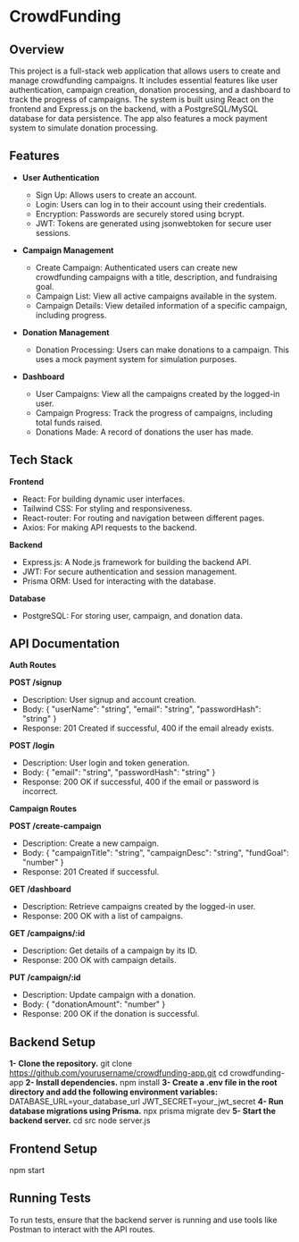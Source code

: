 # CrowdFunding
## Overview
This project is a full-stack web application that allows users to create and manage crowdfunding campaigns. It includes essential features like user authentication, campaign creation, donation processing, and a dashboard to track the progress of campaigns. The system is built using React on the frontend and Express.js on the backend, with a PostgreSQL/MySQL database for data persistence. The app also features a mock payment system to simulate donation processing.

## Features
- **User Authentication**
  - Sign Up: Allows users to create an account.
  - Login: Users can log in to their account using their credentials.
  -  Encryption: Passwords are securely stored using bcrypt.
  - JWT: Tokens are generated using jsonwebtoken for secure user sessions.
  
- **Campaign Management**
  - Create Campaign: Authenticated users can create new crowdfunding campaigns with a title, description, and fundraising goal.
  - Campaign List: View all active campaigns available in the system.
  - Campaign Details: View detailed information of a specific campaign, including progress.

- **Donation Management**
  - Donation Processing: Users can make donations to a campaign. This uses a mock payment system for simulation purposes.

- **Dashboard**
  - User Campaigns: View all the campaigns created by the logged-in user.
  - Campaign Progress: Track the progress of campaigns, including total funds raised.
  - Donations Made: A record of donations the user has made.
 
## Tech Stack
  **Frontend**
  - React: For building dynamic user interfaces.
  - Tailwind CSS: For styling and responsiveness.
  - React-router: For routing and navigation between different pages.
  - Axios: For making API requests to the backend.

**Backend**
  - Express.js: A Node.js framework for building the backend API.
  - JWT: For secure authentication and session management.
  - Prisma ORM: Used for interacting with the database.

**Database**
  - PostgreSQL: For storing user, campaign, and donation data.


## API Documentation

**Auth Routes**

**POST /signup**
- Description: User signup and account creation.
- Body: { "userName": "string", "email": "string", "passwordHash": "string" }
- Response: 201 Created if successful, 400 if the email already exists.

**POST /login**
- Description: User login and token generation.
- Body: { "email": "string", "passwordHash": "string" }
- Response: 200 OK if successful, 400 if the email or password is incorrect.


**Campaign Routes**

**POST /create-campaign**
- Description: Create a new campaign.
- Body: { "campaignTitle": "string", "campaignDesc": "string", "fundGoal": "number" }
- Response: 201 Created if successful.


**GET /dashboard**
- Description: Retrieve campaigns created by the logged-in user.
- Response: 200 OK with a list of campaigns.

**GET /campaigns/:id**
- Description: Get details of a campaign by its ID.
- Response: 200 OK with campaign details.

**PUT /campaign/:id**
- Description: Update campaign with a donation.
- Body: { "donationAmount": "number" }
- Response: 200 OK if the donation is successful.


## Backend Setup
  **1- Clone the repository.**
    git clone https://github.com/yourusername/crowdfunding-app.git
    cd crowdfunding-app
  **2- Install dependencies.**
    npm install
  **3- Create a .env file in the root directory and add the following environment variables:**
    DATABASE_URL=your_database_url
    JWT_SECRET=your_jwt_secret
  **4- Run database migrations using Prisma.**
    npx prisma migrate dev
  **5- Start the backend server.**
    cd src
    node server.js

## Frontend Setup
  npm start


## Running Tests
To run tests, ensure that the backend server is running and use tools like Postman to interact with the API routes.
  
  


